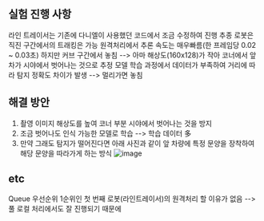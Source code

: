 ## 실험 진행 사항
라인 트레이서는 기존에 다니엘이 사용했던 코드에서 조금 수정하여 진행
추종 로봇은 직진 구간에서의 트래킹은 가능 
원격처리에서 추론 속도는 매우빠름(한 프레임당 0.02 ~ 0.03초)
하지만 커브 구간에서 놓침 --> 아마 해상도(160x128)가 작아 코너에서 앞 차가 시야에서 벗어나는 것으로 추정
모델 학습 과정에서 데이터가 부족하여 거리에 따라 탐지 정확도 차이가 발생 --> 멀리가면 놓침

## 해결 방안
1. 촬영 이미지 해상도를 높여 코너 부분 시야에서 벗어나는 것을 방지
2. 조금 벗어나도 인식 가능한 모델로 학습 --> 학습 데이터 多
3. 만약 그래도 탐지가 떨어진다면 아래 사진과 같이 앞 차량에 특정 문양을 장착하여 해당 문양을 따라가게 하는 방식
![image](https://github.com/user-attachments/assets/5105fe1b-f8f1-42dc-bc3e-a4d0f942188f)

## etc
Queue 우선순위 1순위인 첫 번째 로봇(라인트레이서)의 원격처리 할 이유가 없음 --> 풀 로컬 처리에서도 잘 진행되기 때문에
